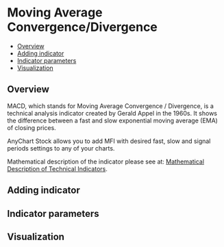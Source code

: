 # Moving Average Convergence/Divergence

* [Overview](#overview)
* [Adding indicator](#adding_indicator)
* [Indicator parameters](#indicator_parameters)
* [Visualization](#visualization)

## Overview

MACD, which stands for Moving Average Convergence / Divergence, is a technical analysis indicator created by Gerald Appel in the 1960s. It shows the difference between a fast and slow exponential moving average (EMA) of closing prices.

AnyChart Stock allows you to add MFI with desired fast, slow and signal periods settings to any of your charts.

Mathematical description of the indicator please see at: [Mathematical Description of Technical Indicators](Mathematical_Description).

## Adding indicator

## Indicator parameters

## Visualization